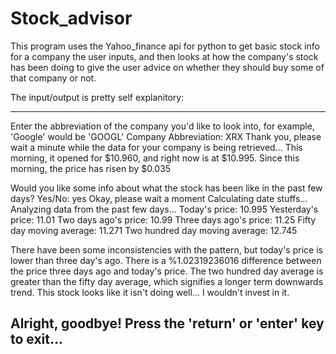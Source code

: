 # Stock_advisor
This program uses the Yahoo_finance api for python to get basic stock info for a company the user inputs, and then looks at how the company's stock has been doing to give the user advice on whether they should buy some of that company or not.

The input/output is pretty self explanitory:

---------------------------------------------------------------------------------------------------------------------

Enter the abbreviation of the company you'd like to look into, for example, 'Google' would be 'GOOGL'
Company Abbreviation: XRX
Thank you, please wait a minute while the data for your company is being retrieved...
This morning, it opened for $10.960, and right now is at $10.995.
Since this morning, the price has risen by $0.035

Would you like some info about what the stock has been like in the past few days? Yes/No: yes
Okay, please wait a moment
Calculating date stuffs...
Analyzing data from the past few days...
Today's price: 10.995
Yesterday's price: 11.01
Two days ago's price: 10.99
Three days ago's price: 11.25
Fifty day moving average: 11.271
Two hundred day moving average: 12.745


There have been some inconsistencies with the pattern, but today's price is lower than three day's ago.
There is a %1.02319236016 difference between the price three days ago and today's price.
The two hundred day average is greater than the fifty day average, which signifies a longer term downwards trend.
This stock looks like it isn't doing well... I wouldn't invest in it.

Alright, goodbye!
Press the 'return' or 'enter' key to exit...
---------------------------------------------------------------------------------------------------------------------

